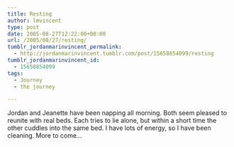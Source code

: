 ```yaml
---
title: Resting
author: lmvincent
type: post
date: 2005-08-27T12:22:00+00:00
url: /2005/08/27/resting/
tumblr_jordanmarinvincent_permalink:
  - http://jordanmarinvincent.tumblr.com/post/15658854099/resting
tumblr_jordanmarinvincent_id:
  - 15658854099
tags:
  - Journey
  - the journey

---
```

Jordan and Jeanette have been napping all morning. Both seem pleased to reunite with real beds. Each tries to lie alone, but within a short time the other cuddles into the same bed. I have lots of energy, so I have been cleaning. More to come&hellip;

<div class="blogger-post-footer">
  <img loading="lazy" width="1" height="1" src="https://blogger.googleusercontent.com/tracker/9039099668816362935-4713644278677957456?l=jordansjourney2.blogspot.com" alt="" />
</div>